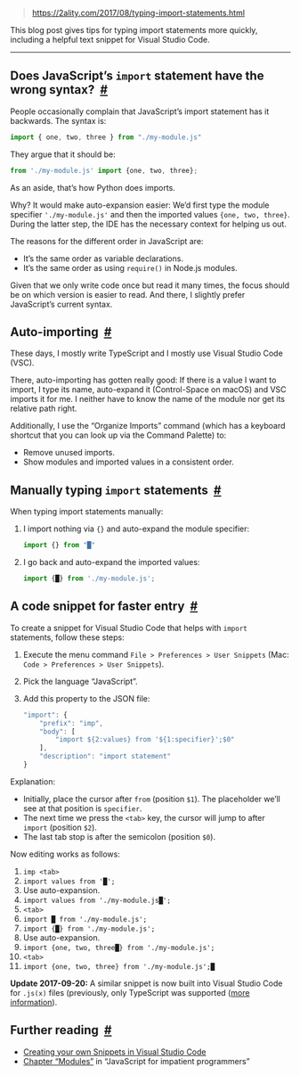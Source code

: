
> https://2ality.com/2017/08/typing-import-statements.html

This blog post gives tips for typing import statements more quickly, including a helpful text snippet for Visual Studio Code.

---

## Does JavaScript’s `import` statement have the wrong syntax?  [#](https://2ality.com/2017/08/typing-import-statements.html#wrong-import-statement-syntax)

People occasionally complain that JavaScript’s import statement has it backwards. The syntax is:

```js
import { one, two, three } from "./my-module.js"
```

They argue that it should be:

```js
from './my-module.js' import {one, two, three};
```

As an aside, that’s how Python does imports.

Why? It would make auto-expansion easier: We’d first type the module specifier `'./my-module.js'` and then the imported values `{one, two, three}`. During the latter step, the IDE has the necessary context for helping us out.

The reasons for the different order in JavaScript are:

- It’s the same order as variable declarations.
- It’s the same order as using `require()` in Node.js modules.

Given that we only write code once but read it many times, the focus should be on which version is easier to read. And there, I slightly prefer JavaScript’s current syntax.

## Auto-importing  [#](https://2ality.com/2017/08/typing-import-statements.html#auto-importing)

These days, I mostly write TypeScript and I mostly use Visual Studio Code (VSC).

There, auto-importing has gotten really good: If there is a value I want to import, I type its name, auto-expand it (Control-Space on macOS) and VSC imports it for me. I neither have to know the name of the module nor get its relative path right.

Additionally, I use the “Organize Imports” command (which has a keyboard shortcut that you can look up via the Command Palette) to:

- Remove unused imports.
- Show modules and imported values in a consistent order.

## Manually typing `import` statements  [#](https://2ality.com/2017/08/typing-import-statements.html#manually-typing-import-statements)

When typing import statements manually:

1. I import nothing via `{}` and auto-expand the module specifier:

   ```js
   import {} from "█"
   ```

2. I go back and auto-expand the imported values:

   ```js
   import {█} from './my-module.js';
   ```

## A code snippet for faster entry  [#](https://2ality.com/2017/08/typing-import-statements.html#a-code-snippet-for-faster-entry)

To create a snippet for Visual Studio Code that helps with `import` statements, follow these steps:

1. Execute the menu command `File > Preferences > User Snippets` (Mac: `Code > Preferences > User Snippets`).
2. Pick the language “JavaScript”.
3. Add this property to the JSON file:

   ```js
   "import": {
       "prefix": "imp",
       "body": [
           "import ${2:values} from '${1:specifier}';$0"
       ],
       "description": "import statement"
   }
   ```

Explanation:

- Initially, place the cursor after `from` (position `$1`). The placeholder we’ll see at that position is `specifier`.
- The next time we press the `<tab>` key, the cursor will jump to after `import` (position `$2`).
- The last tab stop is after the semicolon (position `$0`).

Now editing works as follows:

1. `imp <tab>`
2. `import values from '█';`
3. Use auto-expansion.
4. `import values from './my-module.js█';`
5. `<tab>`
6. `import █ from './my-module.js';`
7. `import {█} from './my-module.js';`
8. Use auto-expansion.
9. `import {one, two, three█} from './my-module.js';`
10. `<tab>`
11. `import {one, two, three} from './my-module.js';█`

**Update 2017-09-20:** A similar snippet is now built into Visual Studio Code for `.js(x)` files (previously, only TypeScript was supported ([more information](https://github.com/Microsoft/vscode/pull/34682)).

## Further reading  [#](https://2ality.com/2017/08/typing-import-statements.html#further-reading)

- [Creating your own Snippets in Visual Studio Code](https://code.visualstudio.com/docs/editor/userdefinedsnippets)
- [Chapter “Modules”](http://exploringjs.com/es6/ch_modules.html) in “JavaScript for impatient programmers”

